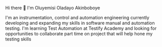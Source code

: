 Hi there 👋 I'm Oluyemisi Oladayo Akinboboye 


I'm an instrumentation, control and automation engineering currently developing and expanding my skills in software manual and automation testing.
I'm learning Test Automation at Testify Academy and looking for opportunities to collaborate part time on project that will help hone my testing skills

<!--
**Dasatt/Dasatt** is a ✨ _special_ ✨ repository because its `README.md` (this file) appears on your GitHub profile.

Here are some ideas to get you started:

- 🔭 I’m currently working on ...
- 🌱 I’m currently learning Test Automation at Testify Academy 
- 👯 I’m looking to collaborate on projects to help own my software testing skills
- 🤔 I’m looking for help with ...
- 💬 Ask me about ...
- 📫 How to reach me: ...
- 😄 Pronouns: ...
- ⚡ Fun fact: ...
-->
